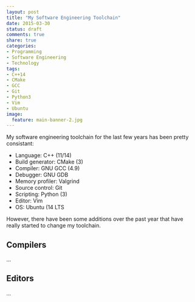 ```yaml
---
layout: post
title: "My Software Engineering Toolchain"
date: 2015-03-30
status: draft
comments: true
share: true
categories:
- Programming
- Software Engineering
- Technology
tags:
- C++14
- CMake
- GCC
- Git
- Python3
- Vim
- Ubuntu
image:
  feature: main-banner-2.jpg
---
```


My software engineering toolchain for the last few years has been pretty consistant:

* Language: C++ (11/14)
* Build generator: CMake (3)
* Compiler: GNU GCC (4.9)
* Debugger: GNU GDB
* Memory profiler: Valgrind
* Source control: Git
* Scripting: Python (3)
* Editor: Vim
* OS: Ubuntu (14 LTS

However, there have been some additions over the past year that have really started to change my toolchain. 

## Compilers

...

## Editors

...
